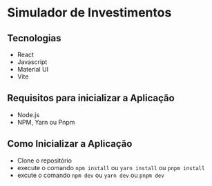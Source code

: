 # Simulador de Investimentos

## Tecnologias

- React
- Javascript
- Material UI
- Vite

## Requisitos para inicializar a Aplicação

- Node.js
- NPM, Yarn ou Pnpm

## Como Inicializar a Aplicação

- Clone o repositório
- execute o comando `npm install` ou `yarn install` ou `pnpm install`
- excute o comando `npm dev` ou `yarn dev` ou `pnpm dev`
